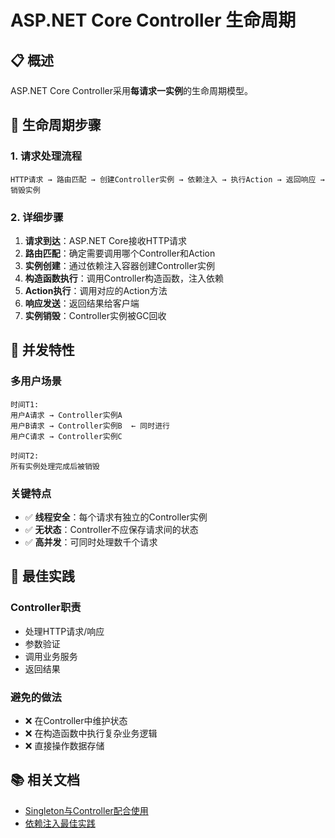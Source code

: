 # ASP.NET Core Controller 生命周期

## 📋 概述

ASP.NET Core Controller采用**每请求一实例**的生命周期模型。

## 🔄 生命周期步骤

### 1. 请求处理流程

```
HTTP请求 → 路由匹配 → 创建Controller实例 → 依赖注入 → 执行Action → 返回响应 → 销毁实例
```

### 2. 详细步骤

1. **请求到达**：ASP.NET Core接收HTTP请求
2. **路由匹配**：确定需要调用哪个Controller和Action
3. **实例创建**：通过依赖注入容器创建Controller实例
4. **构造函数执行**：调用Controller构造函数，注入依赖
5. **Action执行**：调用对应的Action方法
6. **响应发送**：返回结果给客户端
7. **实例销毁**：Controller实例被GC回收

## 👥 并发特性

### 多用户场景

```
时间T1:
用户A请求 → Controller实例A
用户B请求 → Controller实例B  ← 同时进行
用户C请求 → Controller实例C

时间T2:
所有实例处理完成后被销毁
```

### 关键特点

- ✅ **线程安全**：每个请求有独立的Controller实例
- ✅ **无状态**：Controller不应保存请求间的状态
- ✅ **高并发**：可同时处理数千个请求

## 🎯 最佳实践

### Controller职责
- 处理HTTP请求/响应
- 参数验证
- 调用业务服务
- 返回结果

### 避免的做法
- ❌ 在Controller中维护状态
- ❌ 在构造函数中执行复杂业务逻辑
- ❌ 直接操作数据存储

## 📚 相关文档

- [Singleton与Controller配合使用](./Singleton-Controller.md)
- [依赖注入最佳实践](./Dependency-Injection.md)
